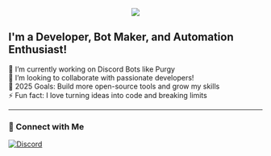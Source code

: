 <p align="center">
  <img src="https://readme-typing-svg.demolab.com?font=Fira+Code&size=30&pause=1000&color=FF0000&center=true&vCenter=true&width=440&lines=Hi+I+am+Athernix+%E2%9A%A1" />
</p>

## I'm a Developer, Bot Maker, and Automation Enthusiast!  

🔭 I’m currently working on Discord Bots like Purgy  
👯 I’m looking to collaborate with passionate developers!  
🥅 2025 Goals: Build more open-source tools and grow my skills  
⚡ Fun fact: I love turning ideas into code and breaking limits  

---

### 🔗 Connect with Me  
[![Discord](https://img.shields.io/badge/Discord-fahim28_-5865F2?style=flat&logo=discord&logoColor=white)](https://discord.com/users/1236182929558732802)  

